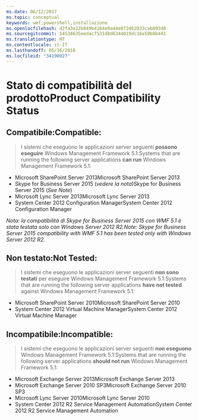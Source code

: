 ```yaml
---
ms.date: 06/12/2017
ms.topic: conceptual
keywords: wmf,powershell,installazione
ms.openlocfilehash: d2fa3e22b049b4164e9a44e8f2d62833cab093d0
ms.sourcegitcommit: 54534635eedacf531d8d6344019dc16a50b8b441
ms.translationtype: HT
ms.contentlocale: it-IT
ms.lasthandoff: 05/16/2018
ms.locfileid: "34190027"
---
```

# <a name="product-compatibility-status"></a><span data-ttu-id="9301a-102">Stato di compatibilità del prodotto</span><span class="sxs-lookup"><span data-stu-id="9301a-102">Product Compatibility Status</span></span>

## <a name="compatible"></a><span data-ttu-id="9301a-103">Compatibile:</span><span class="sxs-lookup"><span data-stu-id="9301a-103">Compatible:</span></span>
> <span data-ttu-id="9301a-104">I sistemi che eseguono le applicazioni server seguenti **possono eseguire** Windows Management Framework 5.1:</span><span class="sxs-lookup"><span data-stu-id="9301a-104">Systems that are running the following server applications **can run** Windows Management Framework 5.1:</span></span>

- <span data-ttu-id="9301a-105">Microsoft SharePoint Server 2013</span><span class="sxs-lookup"><span data-stu-id="9301a-105">Microsoft SharePoint Server 2013</span></span>
- <span data-ttu-id="9301a-106">Skype for Business Server 2015 (_vedere la nota_)</span><span class="sxs-lookup"><span data-stu-id="9301a-106">Skype for Business Server 2015 (_See Note_)</span></span>
- <span data-ttu-id="9301a-107">Microsoft Lync Server 2013</span><span class="sxs-lookup"><span data-stu-id="9301a-107">Microsoft Lync Server 2013</span></span>
- <span data-ttu-id="9301a-108">System Center 2012 Configuration Manager</span><span class="sxs-lookup"><span data-stu-id="9301a-108">System Center 2012 Configuration Manager</span></span>

<span data-ttu-id="9301a-109">_Nota: la compatibilità di Skype for Business Server 2015 con WMF 5.1 è stata testata solo con Windows Server 2012 R2._</span><span class="sxs-lookup"><span data-stu-id="9301a-109">_Note: Skype for Business Server 2015 compatibility with WMF 5.1 has been tested only with Windows Server 2012 R2._</span></span>

## <a name="not-tested"></a><span data-ttu-id="9301a-110">Non testato:</span><span class="sxs-lookup"><span data-stu-id="9301a-110">Not Tested:</span></span>
> <span data-ttu-id="9301a-111">I sistemi che eseguono le applicazioni server seguenti **non sono testati**  per eseguire Windows Management Framework 5.1:</span><span class="sxs-lookup"><span data-stu-id="9301a-111">Systems that are running the following server applications **have not tested** against Windows Management Framework 5.1:</span></span>

- <span data-ttu-id="9301a-112">Microsoft SharePoint Server 2010</span><span class="sxs-lookup"><span data-stu-id="9301a-112">Microsoft SharePoint Server 2010</span></span>
- <span data-ttu-id="9301a-113">System Center 2012 Virtual Machine Manager</span><span class="sxs-lookup"><span data-stu-id="9301a-113">System Center 2012 Virtual Machine Manager</span></span>

## <a name="incompatible"></a><span data-ttu-id="9301a-114">Incompatibile:</span><span class="sxs-lookup"><span data-stu-id="9301a-114">Incompatible:</span></span>
> <span data-ttu-id="9301a-115">I sistemi che eseguono le applicazioni server seguenti **non eseguono** Windows Management Framework 5.1:</span><span class="sxs-lookup"><span data-stu-id="9301a-115">Systems that are running the following server applications **should not run** Windows Management Framework 5.1:</span></span>

- <span data-ttu-id="9301a-116">Microsoft Exchange Server 2013</span><span class="sxs-lookup"><span data-stu-id="9301a-116">Microsoft Exchange Server 2013</span></span>
- <span data-ttu-id="9301a-117">Microsoft Exchange Server 2010 SP3</span><span class="sxs-lookup"><span data-stu-id="9301a-117">Microsoft Exchange Server 2010 SP3</span></span>
- <span data-ttu-id="9301a-118">Microsoft Lync Server 2010</span><span class="sxs-lookup"><span data-stu-id="9301a-118">Microsoft Lync Server 2010</span></span>
- <span data-ttu-id="9301a-119">System Center 2012 R2 Service Management Automation</span><span class="sxs-lookup"><span data-stu-id="9301a-119">System Center 2012 R2 Service Management Automation</span></span>
